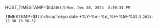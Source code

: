 HOST_TIMESTAMP=$(date) // `Mon, Dec 30, 2024  8:50:31 PM`

TIMESTAMP=$(TZ=Asia/Tokyo date +%Y-%m-%d_%H-%M-%S) // `2024-12-30_13-50-32`


